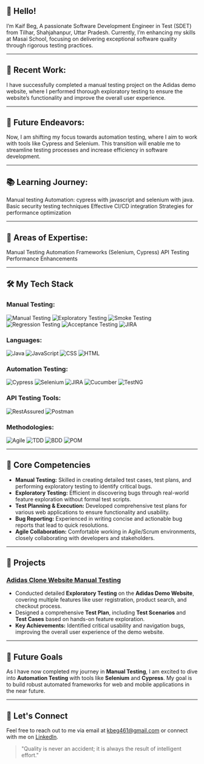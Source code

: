 ## 👋 Hello!
I’m Kaif Beg, A passionate Software Development Engineer in Test (SDET) from Tilhar, Shahjahanpur, Uttar Pradesh. Currently, I’m enhancing my skills at Masai School, focusing on delivering exceptional software quality through rigorous testing practices.

---

## 🔧 Recent Work:
I have successfully completed a manual testing project on the Adidas demo website, where I performed thorough exploratory testing to ensure the website’s functionality and improve the overall user experience.

---

## 🚀 Future Endeavors:
Now, I am shifting my focus towards automation testing, where I aim to work with tools like Cypress and Selenium. This transition will enable me to streamline testing processes and increase efficiency in software development.

---

## 📚 Learning Journey:
Manual testing
Automation: cypress with javascript and selenium with java.
Basic security testing techniques
Effective CI/CD integration
Strategies for performance optimization

---

## 💬 Areas of Expertise:
Manual Testing
Automation Frameworks (Selenium, Cypress)
API Testing
Performance Enhancements


---



## 🛠️ My Tech Stack

### Manual Testing:
![Manual Testing](https://img.shields.io/badge/Manual_Testing-FFA500?style=flat)
![Exploratory Testing](https://img.shields.io/badge/Exploratory_Testing-8E44AD?style=flat)
![Smoke Testing](https://img.shields.io/badge/Smoke_Testing-FF9900?style=flat)
![Regression Testing](https://img.shields.io/badge/Regression_Testing-3E8E41?style=flat)
![Acceptance Testing](https://img.shields.io/badge/Acceptance_Testing-2ECC71?style=flat)
![JIRA](https://img.shields.io/badge/JIRA-0052CC?style=flat&logo=jira&logoColor=white)


### Languages:
![Java](https://img.shields.io/badge/Java-007396?style=flat&logo=java&logoColor=white) 
![JavaScript](https://img.shields.io/badge/JavaScript-FFE600?style=flat&logo=javascript&logoColor=black)
![CSS](https://img.shields.io/badge/CSS-1572B6?style=flat&logo=css3&logoColor=white)
![HTML](https://img.shields.io/badge/HTML-E34F26?style=flat&logo=html5&logoColor=white)


### Automation Testing:
![Cypress](https://img.shields.io/badge/Cypress-061A35?style=flat&logo=cypress&logoColor=white)
![Selenium](https://img.shields.io/badge/Selenium-FFF200?style=flat&logo=selenium&logoColor=black)
![JIRA](https://img.shields.io/badge/JIRA-0052CC?style=flat&logo=jira&logoColor=white)
![Cucumber](https://img.shields.io/badge/Cucumber-6DB33F?style=flat&logo=cucumber&logoColor=white)
![TestNG](https://img.shields.io/badge/TestNG-DC3C24?style=flat&logo=testng&logoColor=white)


### API Testing Tools:
![RestAssured](https://img.shields.io/badge/RestAssured-2C6B1F?style=flat&logo=rest-assured&logoColor=white)
![Postman](https://img.shields.io/badge/Postman-FF6C37?style=flat&logo=postman&logoColor=white)


### Methodologies:
![Agile](https://img.shields.io/badge/Agile-3EAA5C?style=flat)
![TDD](https://img.shields.io/badge/TDD-FFB300?style=flat)
![BDD](https://img.shields.io/badge/BDD-5C6BC0?style=flat)
![POM](https://img.shields.io/badge/POM-FF6347?style=flat)



---



## 🌟 Core Competencies

- **Manual Testing:** Skilled in creating detailed test cases, test plans, and performing exploratory testing to identify critical bugs.
- **Exploratory Testing:** Efficient in discovering bugs through real-world feature exploration without formal test scripts.
- **Test Planning & Execution:** Developed comprehensive test plans for various web applications to ensure functionality and usability.
- **Bug Reporting:** Experienced in writing concise and actionable bug reports that lead to quick resolutions.
- **Agile Collaboration:** Comfortable working in Agile/Scrum environments, closely collaborating with developers and stakeholders.

---



## 🚀 Projects

### **[Adidas Clone Website Manual Testing](https://github.com/Kaif955/Adidas-Clone-Website-Manual-Testing-)**
- Conducted detailed **Exploratory Testing** on the **Adidas Demo Website**, covering multiple features like user registration, product search, and checkout process.
- Designed a comprehensive **Test Plan**, including **Test Scenarios** and **Test Cases** based on hands-on feature exploration.
- **Key Achievements:** Identified critical usability and navigation bugs, improving the overall user experience of the demo website.
---



## 🔮 Future Goals

As I have now completed my journey in **Manual Testing**, I am excited to dive into **Automation Testing** with tools like **Selenium** and **Cypress**. My goal is to build robust automated frameworks for web and mobile applications in the near future.

---



## 🤝 Let's Connect

Feel free to reach out to me via email at [kbeg461@gmail.com](mailto:kbeg461@gmail.com) or connect with me on [LinkedIn](https://www.linkedin.com/in/kaif-beg-49186b281).

> "Quality is never an accident; it is always the result of intelligent effort."
